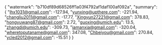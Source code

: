 {
    "watermark": "b710df89d68526ff1a03f4792af1daf100af092a", 
    "summary": {
        "lhx1031@gmail.com": -127.94, 
        "yunxing@upthere.com": -221.94, 
        "changliu2011@gmail.com": -17.77, 
        "Xingyun27221@gmail.com": 378.83, 
        "hongyuwang87@gmail.com": 2.72, 
        "guoxing@umich.edu": 13.5, 
        "zhangdi@umich.edu": -309.73, 
        "iamanxia@gmail.com": -320.04, 
        "wheretoputaname@gmail.com": 347.08, 
        "Chbeiyou@gmail.com": 270.84, 
        "ycled2012@gmail.com": -15.51
    }
}